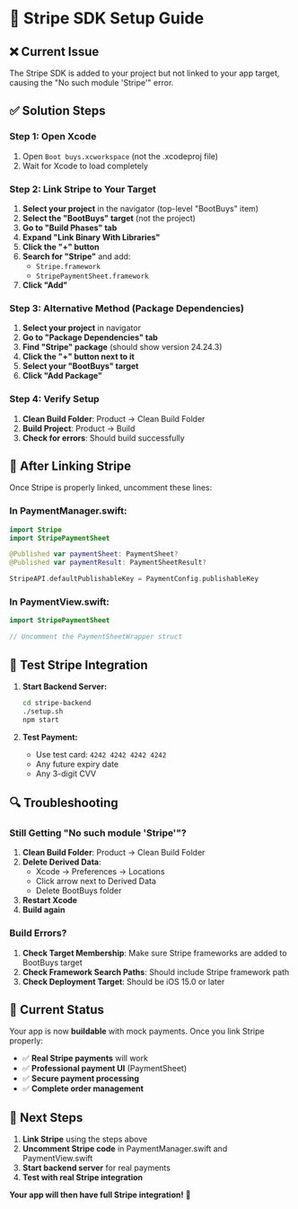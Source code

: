 # 🔧 Stripe SDK Setup Guide

## ❌ **Current Issue**
The Stripe SDK is added to your project but not linked to your app target, causing the "No such module 'Stripe'" error.

## ✅ **Solution Steps**

### **Step 1: Open Xcode**
1. Open `Boot buys.xcworkspace` (not the .xcodeproj file)
2. Wait for Xcode to load completely

### **Step 2: Link Stripe to Your Target**
1. **Select your project** in the navigator (top-level "BootBuys" item)
2. **Select the "BootBuys" target** (not the project)
3. **Go to "Build Phases" tab**
4. **Expand "Link Binary With Libraries"**
5. **Click the "+" button**
6. **Search for "Stripe"** and add:
   - `Stripe.framework`
   - `StripePaymentSheet.framework`
7. **Click "Add"**

### **Step 3: Alternative Method (Package Dependencies)**
1. **Select your project** in navigator
2. **Go to "Package Dependencies" tab**
3. **Find "Stripe" package** (should show version 24.24.3)
4. **Click the "+" button next to it**
5. **Select your "BootBuys" target**
6. **Click "Add Package"**

### **Step 4: Verify Setup**
1. **Clean Build Folder**: Product → Clean Build Folder
2. **Build Project**: Product → Build
3. **Check for errors**: Should build successfully

## 🚀 **After Linking Stripe**

Once Stripe is properly linked, uncomment these lines:

### **In PaymentManager.swift:**
```swift
import Stripe
import StripePaymentSheet

@Published var paymentSheet: PaymentSheet?
@Published var paymentResult: PaymentSheetResult?

StripeAPI.defaultPublishableKey = PaymentConfig.publishableKey
```

### **In PaymentView.swift:**
```swift
import StripePaymentSheet

// Uncomment the PaymentSheetWrapper struct
```

## 🧪 **Test Stripe Integration**

1. **Start Backend Server:**
   ```bash
   cd stripe-backend
   ./setup.sh
   npm start
   ```

2. **Test Payment:**
   - Use test card: `4242 4242 4242 4242`
   - Any future expiry date
   - Any 3-digit CVV

## 🔍 **Troubleshooting**

### **Still Getting "No such module 'Stripe'"?**
1. **Clean Build Folder**: Product → Clean Build Folder
2. **Delete Derived Data**: 
   - Xcode → Preferences → Locations
   - Click arrow next to Derived Data
   - Delete BootBuys folder
3. **Restart Xcode**
4. **Build again**

### **Build Errors?**
1. **Check Target Membership**: Make sure Stripe frameworks are added to BootBuys target
2. **Check Framework Search Paths**: Should include Stripe framework path
3. **Check Deployment Target**: Should be iOS 15.0 or later

## 📱 **Current Status**

Your app is now **buildable** with mock payments. Once you link Stripe properly:

- ✅ **Real Stripe payments** will work
- ✅ **Professional payment UI** (PaymentSheet)
- ✅ **Secure payment processing**
- ✅ **Complete order management**

## 🎯 **Next Steps**

1. **Link Stripe** using the steps above
2. **Uncomment Stripe code** in PaymentManager.swift and PaymentView.swift
3. **Start backend server** for real payments
4. **Test with real Stripe integration**

**Your app will then have full Stripe integration!** 🚀


